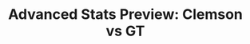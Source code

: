 ---
layout: post
title: "Advanced Stats Preview: Clemson vs GT"
description: "David, meet Goliath"
permalink: https://www.fromtherumbleseat.com/2020/10/15/21514936/advanced-stats-preview-clemson-georgia-tech-football-athletics-college-football-cfb-acc-cfp
---